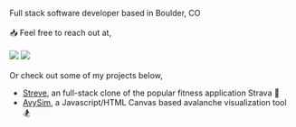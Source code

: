 
Full stack software developer based in Boulder, CO <br><br>
📥  Feel free to reach out at, <br><br>
<a href="https://www.linkedin.com/in/christopher-vidic/"><img src="https://img.shields.io/badge/LinkedIn-0077B5?style=for-the-badge&logo=linkedin&logoColor=white" /></a> <a href = "mailto: chrisvidic.cv@gmail.com"><img src="https://img.shields.io/badge/Gmail-D14836?style=for-the-badge&logo=gmail&logoColor=white" /></a>
<br>
<br>
Or check out some of my projects below,
- <a href="https://github.com/ctvidic/Streve">Streve</a>, an full-stack clone of the popular fitness application Strava :running:
- <a href="https://github.com/ctvidic/AvySim">AvySim</a>, a Javascript/HTML Canvas based avalanche visualization tool :snowboarder: 

